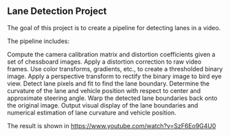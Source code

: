 ## Lane Detection Project


The goal of this project is to create a pipeline for detecting lanes in a video. 

The pipeline includes:

Compute the camera calibration matrix and distortion coefficients given a set of chessboard images.
Apply a distortion correction to raw video frames.
Use color transforms, gradients, etc., to create a thresholded binary image.
Apply a perspective transform to rectify the binary image to bird eye view.
Detect lane pixels and fit to find the lane boundary.
Determine the curvature of the lane and vehicle position with respect to center and approximate steering angle.
Warp the detected lane boundaries back onto the original image.
Output visual display of the lane boundaries and numerical estimation of lane curvature and vehicle position.

The result is shown in https://www.youtube.com/watch?v=SzF6Eo9G4U0
